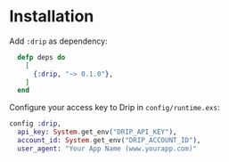 # Installation

Add `:drip` as dependency:

```elixir
  defp deps do
    [
      {:drip, "~> 0.1.0"},
    ]
  end
```

Configure your access key to Drip in `config/runtime.exs`:

```elixir
config :drip,
  api_key: System.get_env("DRIP_API_KEY"),
  account_id: System.get_env("DRIP_ACCOUNT_ID"),
  user_agent: "Your App Name (www.yourapp.com)"
```
